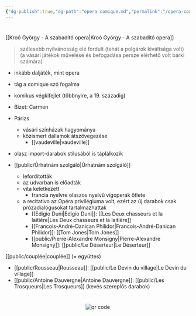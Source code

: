 ```yaml
---
{"dg-publish":true,"dg-path":"opera comique.md","permalink":"/opera-comique/"}
---
```


#

[[Kroó György - A szabadító opera\|Kroó György - A szabadító opera]]

> szélesebb nyilvánosság elé fordult (tehát a polgárok kiváltsága volt) (a vásári játékok művelése és befogadása persze elérhető volt bárki számára)

- inkább daljáték, mint opera
- tág a comique szó fogalma
- komikus végkifejlet (többnyire, a 19. századig)
- Bizet: Carmen
- Párizs
	- vásári színházak hagyománya
	- közismert dallamok átszövegezése
		- [[vaudeville\|vaudeville]]
- olasz import-darabok stílusából is táplálkozik

- [[public/Úrhatnám szolgáló\|Úrhatnám szolgáló]]
	- lefordították
	- az udvarban is előadták
	- vita keletkezett
		- francia nyelvre olaszos nyelvű vígoperák ötlete
	- a recitativo az Opéra privilégiuma volt, ezért az új darabok csak prózadialógusokat tartalmazhattak
		- [[Edigio Duni\|Edigio Duni]]: [[Les Deux chasseurs et la laitière\|Les Deux chasseurs et la laitière]]
		- [[Francois-André-Danican Philidor\|Francois-André-Danican Philidor]]: [[Tom Jones\|Tom Jones]]
		- [[public/Pierre-Alexandre Monsigny\|Pierre-Alexandre Monsigny]]: [[public/Le Déserteur\|Le Déserteur]]

[[public/couplée\|couplée]] (= együttes)

- [[public/Rousseau\|Rousseau]]: [[public/Le Devin du village\|Le Devin du village]]
- [[public/Antoine Dauvergne\|Antoine Dauvergne]]: [[public/Les Trosqueurs\|Les Trosqueurs]] (kevés szereplős darabok)



#
<p style="text-align: center;"><img src="https://chart.googleapis.com/chart?cht=qr&chl=https://notes.andrasdenes.com/opera-comique&chs=180x180&choe=UTF-8&chld=L|2" alt="qr code"></p>


